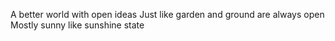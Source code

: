 A better world with open ideas
Just like garden and ground are always open
Mostly sunny like sunshine state
